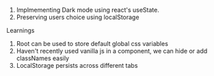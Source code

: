 1) Implmementing Dark mode using react's useState.
2) Preserving users choice using localStorage

Learnings
1) Root can be used to store default global css variables 
2) Haven't recently used vanilla js in a component, we can hide or add classNames easily
3) LocalStorage persists across different tabs
